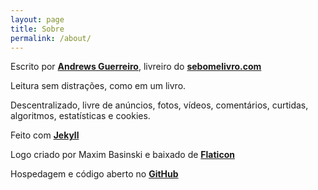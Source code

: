 ```yaml
---
layout: page
title: Sobre
permalink: /about/
---
```


Escrito por **[Andrews Guerreiro](https://github.com/andguerreiro)**, livreiro do **[sebomelivro.com](https://sebomelivro.com)**

Leitura sem distrações, como em um livro.

Descentralizado, livre de anúncios, fotos, vídeos, comentários, curtidas, algoritmos, estatísticas e cookies. 

Feito com **[Jekyll](https://jekyllrb.com/)**

Logo criado por Maxim Basinski e baixado de **[Flaticon](https://www.flaticon.com/free-icons/typewriter)**

Hospedagem e código aberto no **[GitHub](https://github.com/andguerreiro/blog)**
